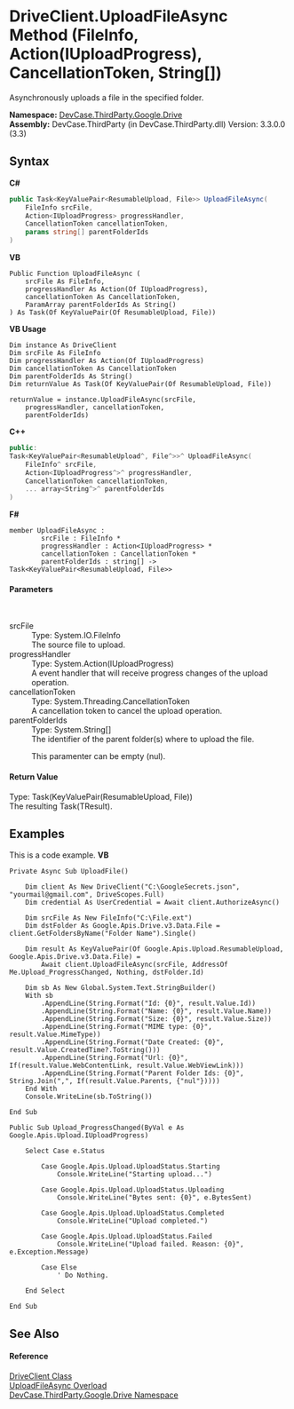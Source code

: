 # DriveClient.UploadFileAsync Method (FileInfo, Action(IUploadProgress), CancellationToken, String[])
 

Asynchronously uploads a file in the specified folder.

**Namespace:**&nbsp;<a href="N_DevCase_ThirdParty_Google_Drive">DevCase.ThirdParty.Google.Drive</a><br />**Assembly:**&nbsp;DevCase.ThirdParty (in DevCase.ThirdParty.dll) Version: 3.3.0.0 (3.3)

## Syntax

**C#**<br />
``` C#
public Task<KeyValuePair<ResumableUpload, File>> UploadFileAsync(
	FileInfo srcFile,
	Action<IUploadProgress> progressHandler,
	CancellationToken cancellationToken,
	params string[] parentFolderIds
)
```

**VB**<br />
``` VB
Public Function UploadFileAsync ( 
	srcFile As FileInfo,
	progressHandler As Action(Of IUploadProgress),
	cancellationToken As CancellationToken,
	ParamArray parentFolderIds As String()
) As Task(Of KeyValuePair(Of ResumableUpload, File))
```

**VB Usage**<br />
``` VB Usage
Dim instance As DriveClient
Dim srcFile As FileInfo
Dim progressHandler As Action(Of IUploadProgress)
Dim cancellationToken As CancellationToken
Dim parentFolderIds As String()
Dim returnValue As Task(Of KeyValuePair(Of ResumableUpload, File))

returnValue = instance.UploadFileAsync(srcFile, 
	progressHandler, cancellationToken, 
	parentFolderIds)
```

**C++**<br />
``` C++
public:
Task<KeyValuePair<ResumableUpload^, File^>>^ UploadFileAsync(
	FileInfo^ srcFile, 
	Action<IUploadProgress^>^ progressHandler, 
	CancellationToken cancellationToken, 
	... array<String^>^ parentFolderIds
)
```

**F#**<br />
``` F#
member UploadFileAsync : 
        srcFile : FileInfo * 
        progressHandler : Action<IUploadProgress> * 
        cancellationToken : CancellationToken * 
        parentFolderIds : string[] -> Task<KeyValuePair<ResumableUpload, File>> 

```


#### Parameters
&nbsp;<dl><dt>srcFile</dt><dd>Type: System.IO.FileInfo<br />The source file to upload.</dd><dt>progressHandler</dt><dd>Type: System.Action(IUploadProgress)<br />A event handler that will receive progress changes of the upload operation.</dd><dt>cancellationToken</dt><dd>Type: System.Threading.CancellationToken<br />A cancellation token to cancel the upload operation.</dd><dt>parentFolderIds</dt><dd>Type: System.String[]<br />The identifier of the parent folder(s) where to upload the file. 

 This paramenter can be empty (nul).</dd></dl>

#### Return Value
Type: Task(KeyValuePair(ResumableUpload, File))<br />The resulting Task(TResult).

## Examples
This is a code example. 
**VB**<br />
``` VB
Private Async Sub UploadFile()

    Dim client As New DriveClient("C:\GoogleSecrets.json", "yourmail@gmail.com", DriveScopes.Full)
    Dim credential As UserCredential = Await client.AuthorizeAsync()

    Dim srcFile As New FileInfo("C:\File.ext")
    Dim dstFolder As Google.Apis.Drive.v3.Data.File = client.GetFoldersByName("Folder Name").Single()

    Dim result As KeyValuePair(Of Google.Apis.Upload.ResumableUpload, Google.Apis.Drive.v3.Data.File) =
        Await client.UploadFileAsync(srcFile, AddressOf Me.Upload_ProgressChanged, Nothing, dstFolder.Id)

    Dim sb As New Global.System.Text.StringBuilder()
    With sb
        .AppendLine(String.Format("Id: {0}", result.Value.Id))
        .AppendLine(String.Format("Name: {0}", result.Value.Name))
        .AppendLine(String.Format("Size: {0}", result.Value.Size))
        .AppendLine(String.Format("MIME type: {0}", result.Value.MimeType))
        .AppendLine(String.Format("Date Created: {0}", result.Value.CreatedTime?.ToString()))
        .AppendLine(String.Format("Url: {0}", If(result.Value.WebContentLink, result.Value.WebViewLink)))
        .AppendLine(String.Format("Parent Folder Ids: {0}", String.Join(",", If(result.Value.Parents, {"nul"}))))
    End With
    Console.WriteLine(sb.ToString())

End Sub

Public Sub Upload_ProgressChanged(ByVal e As Google.Apis.Upload.IUploadProgress)

    Select Case e.Status

        Case Google.Apis.Upload.UploadStatus.Starting
            Console.WriteLine("Starting upload...")

        Case Google.Apis.Upload.UploadStatus.Uploading
            Console.WriteLine("Bytes sent: {0}", e.BytesSent)

        Case Google.Apis.Upload.UploadStatus.Completed
            Console.WriteLine("Upload completed.")

        Case Google.Apis.Upload.UploadStatus.Failed
            Console.WriteLine("Upload failed. Reason: {0}", e.Exception.Message)

        Case Else
            ' Do Nothing.

    End Select

End Sub
```


## See Also


#### Reference
<a href="T_DevCase_ThirdParty_Google_Drive_DriveClient">DriveClient Class</a><br /><a href="Overload_DevCase_ThirdParty_Google_Drive_DriveClient_UploadFileAsync">UploadFileAsync Overload</a><br /><a href="N_DevCase_ThirdParty_Google_Drive">DevCase.ThirdParty.Google.Drive Namespace</a><br />